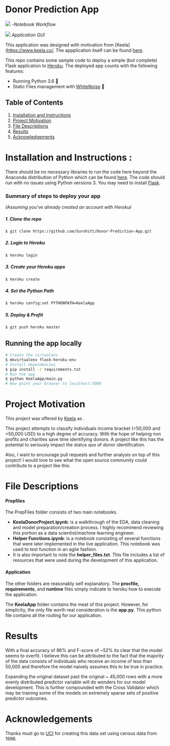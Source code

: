 # Donor Prediction App

![](assets/notebook_workflow.gif)
-*Notebook Workflow*

![](assets/Donor.gif)
*Application GUI*


This application was designed with motivation from [Keela] (https://www.keela.co/. The appplication itself can be found [here](https://income-classifier.herokuapp.com/).

This repo contains some sample code to deploy a simple (but complete) Flask application to [Heroku](https://heroku.com). The deployed app counts with the following features:

* Running Python 3.6 🐍
* Static Files management with [WhiteNoise](http://whitenoise.evans.io/en/stable/) 🔌

## Table of Contents
1. [Installation and Instructions](#Installation)
2. [Project Motivation](#Motivation)
3. [File Descriptions](#Descriptions)
4. [Results](#Results)
5. [Acknowledgements](#Acknowledgements)

# Installation and Instructions <a name="Installation"></a>:
There should be no necessary libraries to run the code here beyond the Anaconda distribution of Python which can be found [here](https://www.anaconda.com/). The code should run with no issues using Python versions 3. You may need to install [Flask](http://flask.pocoo.org/).

### Summary of steps to deploy your app
_(Assuming you've already created an account with Heroku)_

##### 1. Clone the repo
```bash
$ git clone https://github.com/Surohitt/Donor-Prediction-App.git
```

##### 2. Login to Heroku
```bash
$ heroku login
```

##### 3. Create your Heroku apps
```bash
$ heroku create
```

##### 4. Set the Python Path
```bash
$ heroku config:set PYTHONPATH=KeelaApp
```

##### 5. Deploy & Profit
```bash
$ git push heroku master
```

## Running the app locally


```bash
# Create the virtualenv
$ mkvirtualenv flask-heroku-env
# Install dependencies
$ pip install -r requirements.txt
# Run the app
$ python KeelaApp/main.py
# Now point your browser to localhost:5000
```

# Project Motivation <a name='Motivation'></a>

This project was offered by [Keela](https://www.keela.co/) as .

This project attempts to classify individuals income bracket (<50,000 and >50,000 USD) to a high degree of accuracy. With the hope of helping non profits and charities save time identifying donors. A project like this has the potential to seriously impact the status quo of donor identification.

Also, I want to encourage pull requests and further analysis on top of this project! I would love to see what the open source community could contribute to a project like this.

# File Descriptions <a name="Descriptions"></a>

#### Prepfiles
The PrepFiles folder consists of two main notebooks.

- **KeelaDonorProject.ipynb**: is a walkthrough of the EDA, data cleaning and model preparation/creation process. I highly recommend reviewing this portion as a data scientist/machine learning engineer.
- **Helper Functions.ipynb**: is a notebook consisting of several functions that were later implemented in the live application. This notebook was used to test function in an agile fashion.
- It is also important to note the **helper_files.txt**. This file includes a list of resources that were used during the development of this application.

#### Application
The other folders are reasonably self explanatory. The **procfile, requirements**, and **runtime** files simply indicate to heroku how to execute the application.

The **KeelaApp** folder contains the meat of this project. However, for simplicity, the only file worth real consideration is the **app.py**. This python file contains all the routing for our application.


# Results <a name='Results'></a>

With a final accuracy of 86% and F-score of ~52% its clear that the model seems to overfit. I believe this can be attributed to the fact that the majority of the data consists of individuals who receive an income of less than 50,000 and therefore the model naively assumes this to be true in practice.

Expanding the original dataset past the original ~ 45,000 rows with a more evenly distributed predictor variable will do wonders for our model development. This is further compounded with the Cross Validator which may be training some of the models on extremely sparse sets of positive predictor outcomes.


# Acknowledgements <a name='Acknowledgements'></a>

Thanks must go to [UCI](https://archive.ics.uci.edu/ml/datasets/Adult) for creating this data set using census data from 1996.
